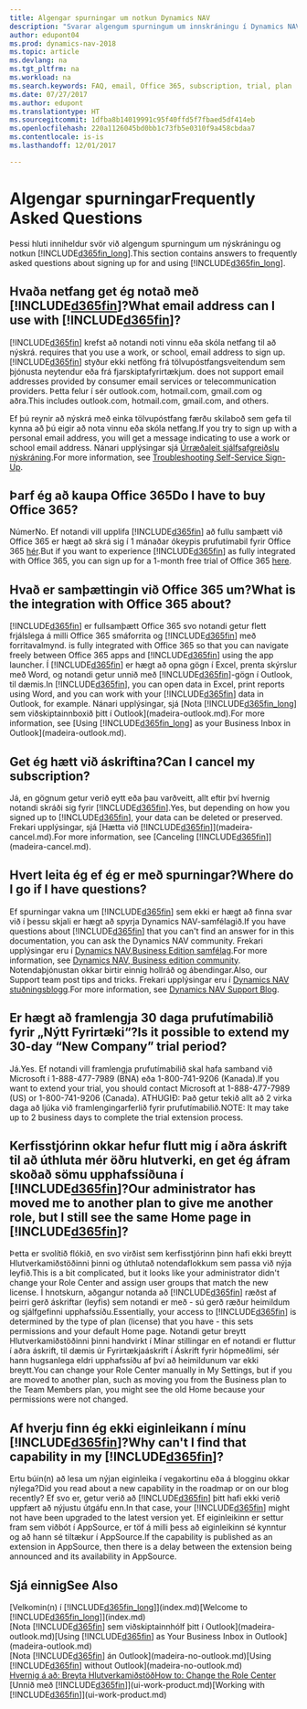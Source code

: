 ```yaml
---
title: Algengar spurningar um notkun Dynamics NAV
description: "Svarar algengum spurningum um innskráningu í Dynamics NAV og hvernig skal hefjast handa."
author: edupont04
ms.prod: dynamics-nav-2018
ms.topic: article
ms.devlang: na
ms.tgt_pltfrm: na
ms.workload: na
ms.search.keywords: FAQ, email, Office 365, subscription, trial, plan
ms.date: 07/27/2017
ms.author: edupont
ms.translationtype: HT
ms.sourcegitcommit: 1dfba8b14019991c95f40ffd5f7fbaed5df414eb
ms.openlocfilehash: 220a1126045bd0bb1c73fb5e0310f9a458cbdaa7
ms.contentlocale: is-is
ms.lasthandoff: 12/01/2017

---
```

# <a name="frequently-asked-questions"></a><span data-ttu-id="5a176-103">Algengar spurningar</span><span class="sxs-lookup"><span data-stu-id="5a176-103">Frequently Asked Questions</span></span>
<span data-ttu-id="5a176-104">Þessi hluti inniheldur svör við algengum spurningum um nýskráningu og notkun [!INCLUDE[d365fin_long](includes/d365fin_long_md.md)].</span><span class="sxs-lookup"><span data-stu-id="5a176-104">This section contains answers to frequently asked questions about signing up for and using [!INCLUDE[d365fin_long](includes/d365fin_long_md.md)].</span></span>  

## <a name="what-email-address-can-i-use-with-included365finincludesd365finmdmd"></a><span data-ttu-id="5a176-105">Hvaða netfang get ég notað með [!INCLUDE[d365fin](includes/d365fin_md.md)]?</span><span class="sxs-lookup"><span data-stu-id="5a176-105">What email address can I use with [!INCLUDE[d365fin](includes/d365fin_md.md)]?</span></span>
[!INCLUDE[d365fin](includes/d365fin_md.md)]<span data-ttu-id="5a176-106"> krefst að notandi noti vinnu eða skóla netfang til að nýskrá.</span><span class="sxs-lookup"><span data-stu-id="5a176-106"> requires that you use a work, or school, email address to sign up.</span></span> [!INCLUDE[d365fin](includes/d365fin_md.md)]<span data-ttu-id="5a176-107"> styður ekki netföng frá tölvupóstfangsveitendum sem þjónusta neytendur eða frá fjarskiptafyrirtækjum.</span><span class="sxs-lookup"><span data-stu-id="5a176-107"> does not support email addresses provided by consumer email services or telecommunication providers.</span></span> <span data-ttu-id="5a176-108">Þetta felur í sér outlook.com, hotmail.com, gmail.com og aðra.</span><span class="sxs-lookup"><span data-stu-id="5a176-108">This includes outlook.com, hotmail.com, gmail.com, and others.</span></span>  

<span data-ttu-id="5a176-109">Ef þú reynir að nýskrá með einka tölvupóstfang færðu skilaboð sem gefa til kynna að þú eigir að nota vinnu eða skóla netfang.</span><span class="sxs-lookup"><span data-stu-id="5a176-109">If you try to sign up with a personal email address, you will get a message indicating to use a work or school email address.</span></span> <span data-ttu-id="5a176-110">Nánari upplýsingar sjá [Úrræðaleit sjálfsafgreiðslu nýskráning](ui-troubleshoot-self-signup.md).</span><span class="sxs-lookup"><span data-stu-id="5a176-110">For more information, see [Troubleshooting Self-Service Sign-Up](ui-troubleshoot-self-signup.md).</span></span>  

## <a name="do-i-have-to-buy-office-365"></a><span data-ttu-id="5a176-111">Þarf ég að kaupa Office 365</span><span class="sxs-lookup"><span data-stu-id="5a176-111">Do I have to buy Office 365?</span></span>
<span data-ttu-id="5a176-112">Númer</span><span class="sxs-lookup"><span data-stu-id="5a176-112">No.</span></span> <span data-ttu-id="5a176-113">Ef notandi vill upplifa [!INCLUDE[d365fin](includes/d365fin_md.md)] að fullu samþætt við Office 365 er hægt að skrá sig í 1 mánaðar ókeypis prufutímabil fyrir Office 365 [hér](https://products.office.com/try).</span><span class="sxs-lookup"><span data-stu-id="5a176-113">But if you want to experience [!INCLUDE[d365fin](includes/d365fin_md.md)] as fully integrated with Office 365, you can sign up for a 1-month free trial of Office 365 [here](https://products.office.com/try).</span></span>  

## <a name="what-is-the-integration-with-office-365-about"></a><span data-ttu-id="5a176-114">Hvað er samþættingin við Office 365 um?</span><span class="sxs-lookup"><span data-stu-id="5a176-114">What is the integration with Office 365 about?</span></span>
[!INCLUDE[d365fin](includes/d365fin_md.md)]<span data-ttu-id="5a176-115"> er fullsamþætt Office 365 svo notandi getur flett frjálslega á milli Office 365 smáforrita og [!INCLUDE[d365fin](includes/d365fin_md.md)] með forritavalmynd.</span><span class="sxs-lookup"><span data-stu-id="5a176-115"> is fully integrated with Office 365 so that you can navigate freely between Office 365 apps and [!INCLUDE[d365fin](includes/d365fin_md.md)] using the app launcher.</span></span> <span data-ttu-id="5a176-116">Í [!INCLUDE[d365fin](includes/d365fin_md.md)] er hægt að opna gögn í Excel, prenta skýrslur með Word, og notandi getur unnið með [!INCLUDE[d365fin](includes/d365fin_md.md)]-gögn í Outlook, til dæmis.</span><span class="sxs-lookup"><span data-stu-id="5a176-116">In [!INCLUDE[d365fin](includes/d365fin_md.md)], you can open data in Excel, print reports using Word, and you can work with your [!INCLUDE[d365fin](includes/d365fin_md.md)] data in Outlook, for example.</span></span> <span data-ttu-id="5a176-117">Nánari upplýsingar, sjá [Nota [!INCLUDE[d365fin_long](includes/d365fin_long_md.md)] sem viðskiptainnboxið þitt í Outlook](madeira-outlook.md).</span><span class="sxs-lookup"><span data-stu-id="5a176-117">For more information, see [Using [!INCLUDE[d365fin_long](includes/d365fin_long_md.md)] as your Business Inbox in Outlook](madeira-outlook.md).</span></span>  

## <a name="can-i-cancel-my-subscription"></a><span data-ttu-id="5a176-118">Get ég hætt við áskriftina?</span><span class="sxs-lookup"><span data-stu-id="5a176-118">Can I cancel my subscription?</span></span>
<span data-ttu-id="5a176-119">Já, en gögnum getur verið eytt eða þau varðveitt, allt eftir því hvernig notandi skráði sig fyrir [!INCLUDE[d365fin](includes/d365fin_md.md)].</span><span class="sxs-lookup"><span data-stu-id="5a176-119">Yes, but depending on how you signed up to [!INCLUDE[d365fin](includes/d365fin_md.md)], your data can be deleted or preserved.</span></span> <span data-ttu-id="5a176-120">Frekari upplýsingar, sjá [Hætta við [!INCLUDE[d365fin](includes/d365fin_md.md)]](madeira-cancel.md).</span><span class="sxs-lookup"><span data-stu-id="5a176-120">For more information, see [Canceling [!INCLUDE[d365fin](includes/d365fin_md.md)]](madeira-cancel.md).</span></span>  

## <a name="where-do-i-go-if-i-have-questions"></a><span data-ttu-id="5a176-121">Hvert leita ég ef ég er með spurningar?</span><span class="sxs-lookup"><span data-stu-id="5a176-121">Where do I go if I have questions?</span></span>
<span data-ttu-id="5a176-122">Ef spurningar vakna um [!INCLUDE[d365fin](includes/d365fin_md.md)] sem ekki er hægt að finna svar við í þessu skjali er hægt að spyrja Dynamics NAV-samfélagið.</span><span class="sxs-lookup"><span data-stu-id="5a176-122">If you have questions about [!INCLUDE[d365fin](includes/d365fin_md.md)] that you can't find an answer for in this documentation, you can ask the Dynamics NAV community.</span></span> <span data-ttu-id="5a176-123">Frekari upplýsingar eru í [Dynamics NAV,Business Edition samfélag](https://community.dynamics.com/business).</span><span class="sxs-lookup"><span data-stu-id="5a176-123">For more information, see [Dynamics NAV, Business edition community](https://community.dynamics.com/business).</span></span> <span data-ttu-id="5a176-124">Notendaþjónustan okkar birtir einnig hollráð og ábendingar.</span><span class="sxs-lookup"><span data-stu-id="5a176-124">Also, our Support team post tips and tricks.</span></span> <span data-ttu-id="5a176-125">Frekari upplýsingar eru í [Dynamics NAV stuðningsblogg](https://blogs.msdn.microsoft.com/dyn365finsupport).</span><span class="sxs-lookup"><span data-stu-id="5a176-125">For more information, see [Dynamics NAV Support Blog](https://blogs.msdn.microsoft.com/dyn365finsupport).</span></span>  

## <a name="is-it-possible-to-extend-my-30-day-new-company-trial-period"></a><span data-ttu-id="5a176-126">Er hægt að framlengja 30 daga prufutímabilið fyrir „Nýtt Fyrirtæki“?</span><span class="sxs-lookup"><span data-stu-id="5a176-126">Is it possible to extend my 30-day “New Company” trial period?</span></span>
<span data-ttu-id="5a176-127">Já.</span><span class="sxs-lookup"><span data-stu-id="5a176-127">Yes.</span></span> <span data-ttu-id="5a176-128">Ef notandi vill framlengja prufutímabilið skal hafa samband við Microsoft í 1-888-477-7989 (BNA) eða 1-800-741-9206 (Kanada).</span><span class="sxs-lookup"><span data-stu-id="5a176-128">If you want to extend your trial, you should contact Microsoft at 1-888-477-7989 (US) or 1-800-741-9206 (Canada).</span></span> <span data-ttu-id="5a176-129">ATHUGIÐ: Það getur tekið allt að 2 virka daga að ljúka við framlengingarferlið fyrir prufutímabilið.</span><span class="sxs-lookup"><span data-stu-id="5a176-129">NOTE:  It may take up to 2 business days to complete the trial extension process.</span></span>  

## <a name="our-administrator-has-moved-me-to-another-plan-to-give-me-another-role-but-i-still-see-the-same-home-page-in-included365finincludesd365finmdmd"></a><span data-ttu-id="5a176-130">Kerfisstjórinn okkar hefur flutt mig í aðra áskrift til að úthluta mér öðru hlutverki, en get ég áfram skoðað sömu upphafssíðuna í [!INCLUDE[d365fin](includes/d365fin_md.md)]?</span><span class="sxs-lookup"><span data-stu-id="5a176-130">Our administrator has moved me to another plan to give me another role, but I still see the same Home page in [!INCLUDE[d365fin](includes/d365fin_md.md)]?</span></span>
<span data-ttu-id="5a176-131">Þetta er svolítið flókið, en svo virðist sem kerfisstjórinn þinn hafi ekki breytt Hlutverkamiðstöðinni þinni og úthlutað notendaflokkum sem passa við nýja leyfið.</span><span class="sxs-lookup"><span data-stu-id="5a176-131">This is a bit complicated, but it looks like your administrator didn't change your Role Center and assign user groups that match the new license.</span></span> <span data-ttu-id="5a176-132">Í hnotskurn, aðgangur notanda að [!INCLUDE[d365fin](includes/d365fin_md.md)] ræðst af þeirri gerð áskriftar (leyfis) sem notandi er með - sú gerð ræður heimildum og sjálfgefinni upphafssíðu.</span><span class="sxs-lookup"><span data-stu-id="5a176-132">Essentially, your access to [!INCLUDE[d365fin](includes/d365fin_md.md)] is determined by the type of plan (license) that you have - this sets permissions and your default Home page.</span></span> <span data-ttu-id="5a176-133">Notandi getur breytt Hlutverkamiðstöðinni þinni handvirkt í Mínar stillingar en ef notandi er fluttur í aðra áskrift, til dæmis úr Fyrirtækjaáskrift í Áskrift fyrir hópmeðlimi, sér hann hugsanlega eldri upphafssíðu af því að heimildunum var ekki breytt.</span><span class="sxs-lookup"><span data-stu-id="5a176-133">You can change your Role Center manually in My Settings, but if you are moved to another plan, such as moving you from the Business plan to the Team Members plan, you might see the old Home because your permissions were not changed.</span></span>  

## <a name="why-cant-i-find-that-capability-in-my-included365finincludesd365finmdmd"></a><span data-ttu-id="5a176-134">Af hverju finn ég ekki eiginleikann í mínu [!INCLUDE[d365fin](includes/d365fin_md.md)]?</span><span class="sxs-lookup"><span data-stu-id="5a176-134">Why can't I find that capability in my [!INCLUDE[d365fin](includes/d365fin_md.md)]?</span></span>
<span data-ttu-id="5a176-135">Ertu búin(n) að lesa um nýjan eiginleika í vegakortinu eða á blogginu okkar nýlega?</span><span class="sxs-lookup"><span data-stu-id="5a176-135">Did you read about a new capability in the roadmap or on our blog recently?</span></span> <span data-ttu-id="5a176-136">Ef svo er, getur verið að [!INCLUDE[d365fin](includes/d365fin_md.md)] þitt hafi ekki verið uppfært að nýjustu útgáfu enn.</span><span class="sxs-lookup"><span data-stu-id="5a176-136">In that case, your [!INCLUDE[d365fin](includes/d365fin_md.md)] might not have been upgraded to the latest version yet.</span></span> <span data-ttu-id="5a176-137">Ef eiginleikinn er settur fram sem viðbót í AppSource, er töf á milli þess að eiginleikinn sé kynntur og að hann sé tiltækur í AppSource.</span><span class="sxs-lookup"><span data-stu-id="5a176-137">If the capability is published as an extension in AppSource, then there is a delay between the extension being announced and its availability in AppSource.</span></span>

## <a name="see-also"></a><span data-ttu-id="5a176-138">Sjá einnig</span><span class="sxs-lookup"><span data-stu-id="5a176-138">See Also</span></span>
<span data-ttu-id="5a176-139">[Velkomin(n) í [!INCLUDE[d365fin_long](includes/d365fin_long_md.md)]](index.md)</span><span class="sxs-lookup"><span data-stu-id="5a176-139">[Welcome to [!INCLUDE[d365fin_long](includes/d365fin_long_md.md)]](index.md)</span></span>  
<span data-ttu-id="5a176-140">[Nota [!INCLUDE[d365fin](includes/d365fin_md.md)] sem viðskiptainnhólf þitt í Outlook](madeira-outlook.md)</span><span class="sxs-lookup"><span data-stu-id="5a176-140">[Using [!INCLUDE[d365fin](includes/d365fin_md.md)] as Your Business Inbox in Outlook](madeira-outlook.md)</span></span>  
<span data-ttu-id="5a176-141">[Nota [!INCLUDE[d365fin](includes/d365fin_md.md)] án Outlook](madeira-no-outlook.md)</span><span class="sxs-lookup"><span data-stu-id="5a176-141">[Using [!INCLUDE[d365fin](includes/d365fin_md.md)] without Outlook](madeira-no-outlook.md)</span></span>  
[<span data-ttu-id="5a176-142">Hvernig á að: Breyta Hlutverkamiðstöð</span><span class="sxs-lookup"><span data-stu-id="5a176-142">How to: Change the Role Center</span></span>](change-role.md)  
<span data-ttu-id="5a176-143">[Unnið með [!INCLUDE[d365fin](includes/d365fin_md.md)]](ui-work-product.md)</span><span class="sxs-lookup"><span data-stu-id="5a176-143">[Working with [!INCLUDE[d365fin](includes/d365fin_md.md)]](ui-work-product.md)</span></span>  

